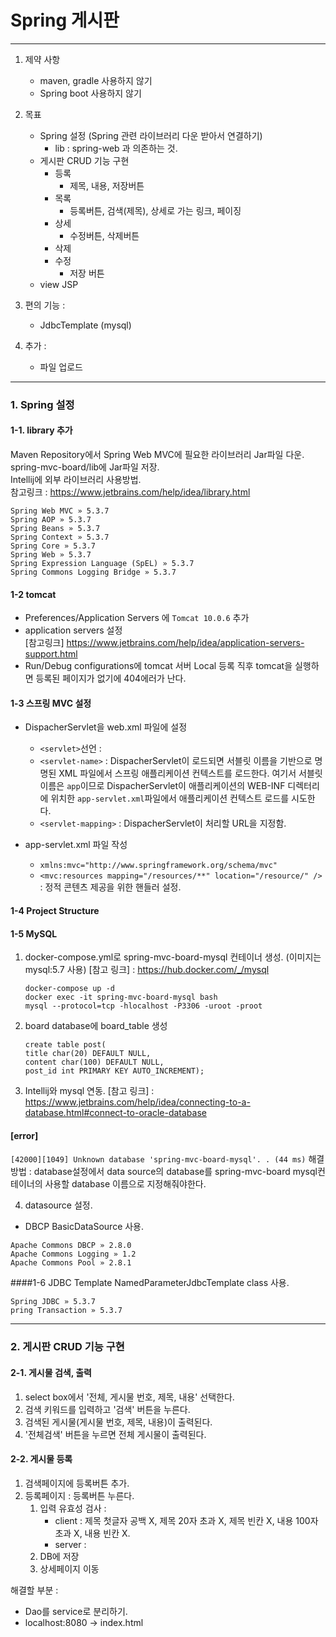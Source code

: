 # Spring 게시판

---
1. 제약 사항
    - maven, gradle 사용하지 않기
    - Spring boot 사용하지 않기

2. 목표
    - Spring 설정 (Spring 관련 라이브러리 다운 받아서 연결하기)
        - lib : spring-web 과 의존하는 것.
    - 게시판 CRUD 기능 구현 
        - 등록
            - 제목, 내용, 저장버튼
        - 목록
            - 등록버튼, 검색(제목), 상세로 가는 링크, 페이징
        - 상세
            - 수정버튼, 삭제버튼
        - 삭제
        - 수정
            - 저장 버튼
    - view JSP

3. 편의 기능 :
    - JdbcTemplate (mysql)

4. 추가 :
    - 파일 업로드
---
### 1. Spring 설정
#### 1-1. library 추가
Maven Repository에서 Spring Web MVC에 필요한 라이브러리 Jar파일 다운.
spring-mvc-board/lib에 Jar파일 저장.</br>
Intellij에 외부 라이브러리 사용방법.</br> 
참고링크 : https://www.jetbrains.com/help/idea/library.html
```
Spring Web MVC » 5.3.7
Spring AOP » 5.3.7
Spring Beans » 5.3.7
Spring Context » 5.3.7
Spring Core » 5.3.7
Spring Web » 5.3.7
Spring Expression Language (SpEL) » 5.3.7
Spring Commons Logging Bridge » 5.3.7
```
#### 1-2 tomcat
- Preferences/Application Servers 에 ```Tomcat 10.0.6``` 추가
- application servers 설정 
  </br>[참고링크] https://www.jetbrains.com/help/idea/application-servers-support.html
- Run/Debug configurations에 tomcat 서버 Local 등록 직후 tomcat을 실행하면 등록된 페이지가 없기에 404에러가 난다.

#### 1-3 스프링 MVC 설정
- DispacherServlet을 web.xml 파일에 설정
    -  ```<servlet>```선언 : 
    -  ```<servlet-name>``` : DispacherServlet이 로드되면 서블릿 이름을 기반으로 명명된 XML 파일에서 스프링 애플리케이션 컨텍스트를 로드한다.
       여기서 서블릿 이름은 ```app```이므로 DispacherServlet이 애플리케이션의 WEB-INF 디렉터리에 위치한 ```app-servlet.xml```파일에서
       애플리케이션 컨텍스트 로드를 시도한다.
    - ```<servlet-mapping>``` : DispacherServlet이 처리할 URL을 지정함.

- app-servlet.xml 파일 작성
    - ```xmlns:mvc="http://www.springframework.org/schema/mvc"``` 
    - ```<mvc:resources mapping="/resources/**" location="/resource/" />``` : 정적 콘텐츠 제공을 위한 핸들러 설정.

#### 1-4 Project Structure

#### 1-5 MySQL
1. docker-compose.yml로 spring-mvc-board-mysql 컨테이너 생성. (이미지는 mysql:5.7 사용)
   [참고 링크] : https://hub.docker.com/_/mysql
    ```
    docker-compose up -d
    docker exec -it spring-mvc-board-mysql bash
    mysql --protocol=tcp -hlocalhost -P3306 -uroot -proot
    ```
2. board database에 board_table 생성
    ```
    create table post(
    title char(20) DEFAULT NULL, 
    content char(100) DEFAULT NULL, 
    post_id int PRIMARY KEY AUTO_INCREMENT);
    ```

3. Intellij와 mysql 연동.
   [참고 링크] : https://www.jetbrains.com/help/idea/connecting-to-a-database.html#connect-to-oracle-database

#### [error]
```[42000][1049] Unknown database 'spring-mvc-board-mysql'. . (44 ms)```
해결방법 : database설정에서 data source의 database를 spring-mvc-board mysql컨테이너의 사용할 database 이름으로 지정해줘야한다.

4. datasource 설정.
- DBCP BasicDataSource 사용.
```
Apache Commons DBCP » 2.8.0
Apache Commons Logging » 1.2
Apache Commons Pool » 2.8.1
```

####1-6 JDBC Template
NamedParameterJdbcTemplate class 사용.
```
Spring JDBC » 5.3.7
pring Transaction » 5.3.7
```

---
### 2. 게시판 CRUD 기능 구현 
#### 2-1. 게시물 검색, 출력
1. select box에서 '전체, 게시물 번호, 제목, 내용' 선택한다.
2. 검색 키워드를 입력하고 '검색' 버튼을 누른다. 
3. 검색된 게시물(게시물 번호, 제목, 내용)이 출력된다.
4. '전체검색' 버튼을 누르면 전체 게시물이 출력된다.

#### 2-2. 게시물 등록
1. 검색페이지에 등록버튼 추가.
2. 등록페이지 : 등록버튼 누른다.
    1. 입력 유효성 검사 :  
       - client : 제목 첫글자 공백 X, 제목 20자 초과 X, 제목 빈칸 X, 내용 100자 초과 X, 내용 빈칸 X. 
       - server : 
    2. DB에 저장 
    3. 상세페이지 이동

해결할 부분 : 
- Dao를 service로 분리하기.
- localhost:8080 -> index.html
